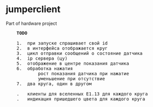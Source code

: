# jumperclient
Part of hardware project

<pre>
	<b>TODO</b>

	1.	при запуске спрашивает свой id
	2.	в интерфейса отображается круг
	3.	цикл отправки сообщений о состояние датчика
	4.	ip сервера (цу)
	5.	отображение в центре показания датчика
	6.	обработка нажатия
			рост показания датчика при нажатие
			уменьшение при отсутствие
	7.	два круга, один в другом

	.	клиенты для вселенных E1.13 для каждого круга
	.	индикация пришедшего цвета для каждого круга
</pre>